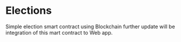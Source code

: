 # Elections
Simple election smart contract using Blockchain further update will be integration of this mart contract to Web app.
